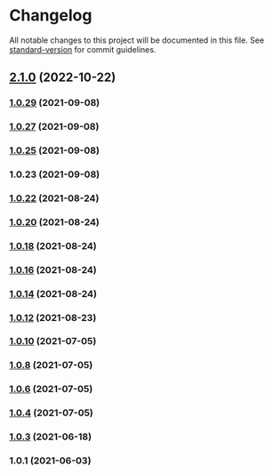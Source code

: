 # Changelog

All notable changes to this project will be documented in this file. See [standard-version](https://github.com/conventional-changelog/standard-version) for commit guidelines.

## [2.1.0](https://github.com/nludb/typescript-client/compare/v2.0.2...v2.1.0) (2022-10-22)

### [1.0.29](https://github.com/nludb/typescript-client/compare/v1.0.27...v1.0.29) (2021-09-08)

### [1.0.27](https://github.com/nludb/typescript-client/compare/v1.0.25...v1.0.27) (2021-09-08)

### [1.0.25](https://github.com/nludb/typescript-client/compare/v1.0.23...v1.0.25) (2021-09-08)

### 1.0.23 (2021-09-08)

### [1.0.22](https://github.com/nludb/typescript-client/compare/v1.0.20...v1.0.22) (2021-08-24)

### [1.0.20](https://github.com/nludb/typescript-client/compare/v1.0.18...v1.0.20) (2021-08-24)

### [1.0.18](https://github.com/nludb/typescript-client/compare/v1.0.16...v1.0.18) (2021-08-24)

### [1.0.16](https://github.com/nludb/typescript-client/compare/v1.0.14...v1.0.16) (2021-08-24)

### [1.0.14](https://github.com/nludb/typescript-client/compare/v1.0.12...v1.0.14) (2021-08-24)

### [1.0.12](https://github.com/nludb/typescript-client/compare/v1.0.10...v1.0.12) (2021-08-23)

### [1.0.10](https://github.com/nludb/typescript-client/compare/v1.0.8...v1.0.10) (2021-07-05)

### [1.0.8](https://github.com/nludb/typescript-client/compare/v1.0.6...v1.0.8) (2021-07-05)

### [1.0.6](https://github.com/nludb/typescript-client/compare/v1.0.4...v1.0.6) (2021-07-05)

### [1.0.4](https://github.com/nludb/typescript-client/compare/v1.0.3...v1.0.4) (2021-07-05)

### [1.0.3](https://github.com/nludb/typescript-client/compare/v1.0.1...v1.0.3) (2021-06-18)

### 1.0.1 (2021-06-03)
